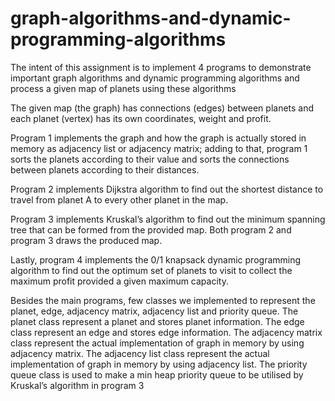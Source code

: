 # graph-algorithms-and-dynamic-programming-algorithms
The intent of this assignment is to implement 4 programs to demonstrate important graph algorithms and dynamic programming algorithms and process a given map of planets using these algorithms

The given map (the graph) has connections (edges) between planets and each planet
(vertex) has its own coordinates, weight and profit.

Program 1 implements the graph and how the
graph is actually stored in memory as adjacency list or adjacency matrix; adding to that, program 1
sorts the planets according to their value and sorts the connections between planets according to
their distances.

Program 2 implements Dijkstra algorithm to find out the shortest distance to travel
from planet A to every other planet in the map. 

Program 3 implements Kruskal’s algorithm to find
out the minimum spanning tree that can be formed from the provided map. Both program 2 and
program 3 draws the produced map. 


Lastly, program 4 implements the 0/1 knapsack dynamic
programming algorithm to find out the optimum set of planets to visit to collect the maximum profit
provided a given maximum capacity. 

Besides the main programs, few classes we implemented to
represent the planet, edge, adjacency matrix, adjacency list and priority queue. The planet class
represent a planet and stores planet information. The edge class represent an edge and stores
edge information. The adjacency matrix class represent the actual implementation of graph in
memory by using adjacency matrix. The adjacency list class represent the actual implementation of
graph in memory by using adjacency list. The priority queue class is used to make a min heap
priority queue to be utilised by Kruskal’s algorithm in program 3
